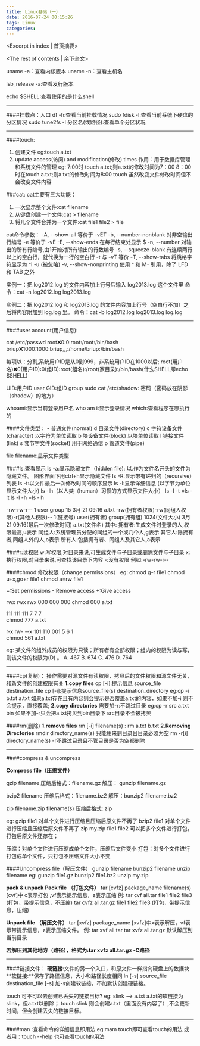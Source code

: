 ```yaml
---
title: Linux基础（一）
date: 2016-07-24 00:15:26
tags: Linux
categories:
---
```

<Excerpt in index | 首页摘要> 
<!-- more -->
<The rest of contents | 余下全文>

uname -a：查看内核版本
uname -n：查看主机名

lsb_release -a:查看发行版本

echo $SHELL:查看使用的是什么shell


----------


####挂载点：入口
df -h:查看当前挂载情况
sudo fdisk -l:查看当前系统下硬盘的分区情况
sudo tune2fs -l 分区名(或路径):查看单个分区状况


----------


####touch:
1. 创建文件 eg:touch a.txt
2. update access(访问) and modification(修改) times
  作用：用于数据库管理和系统文件的管理
  eg:
  7:00时  touch a.txt;则a.txt的修改时间为7：00
  8：00时在touch a.txt;则a.txt的修改时间为8:00
  touch 虽然改变文件修改时间但不会改变文件内容

###cat:
cat主要有三大功能：
1. 一次显示整个文件:cat filename
2. 从键盘创建一个文件:cat > filename
3. 将几个文件合并为一个文件:cat file1 file2 > file

cat命令参数：
-A, --show-all           等价于 -vET
-b, --number-nonblank    对非空输出行编号
-e                       等价于 -vE
-E, --show-ends          在每行结束处显示 $
-n, --number     对输出的所有行编号,由1开始对所有输出的行数编号
-s, --squeeze-blank  有连续两行以上的空白行，就代换为一行的空白行 
-t                       与 -vT 等价
-T, --show-tabs          将跳格字符显示为 ^I
-u                       (被忽略)
-v, --show-nonprinting   使用 ^ 和 M- 引用，除了 LFD 和 TAB 之外

实例一：把 log2012.log 的文件内容加上行号后输入 log2013.log 这个文件里
命令：cat -n log2012.log log2013.log

实例二：把 log2012.log 和 log2013.log 的文件内容加上行号（空白行不加）之后将内容附加到 log.log 里。
命令：cat -b log2012.log log2013.log log.log


----------


####user account(用户信息):

cat /etc/passwd
root:x:0:0:root:/root:/bin/bash
briup:x:1000:1000:briup,,,:/home/briup:/bin/bash 

每项以：分割,系统用户ID是从0到999，非系统用户ID在1000以后;
root(用户名):x:0(用户ID):0(组ID):root(组名):/root(家目录):/bin/bash(什么SHELL即echo $SHELL)

UID:用户ID user
GID:组ID group
sudo cat /etc/shadow: 密码（密码放在阴影（shadow）的地方）

whoami:显示当前登录用户名
who am i:显示登录情况
which:查看程序在哪执行的

####文件类型：
\-	普通文件(normal)
d	目录文件(directory)
c	字符设备文件(character) 以字符为单位读取
b	块设备文件(block)	以块单位读取
l	链接文件(link)
s	套节字文件(socket)	用于网络通信
p	管道文件(pipe)

file filename:显示文件类型

####ls:查看显示
ls -a:显示隐藏文件（hidden file): 以.作为文件名开头的文件为隐藏文件。 图形界面下用ctrl+h显示隐藏文件
ls -R:显示带有递归的（recursive）列表 
ls -t:以文件最后一次修改时间的顺序显示
ls -l:显示详细信息 (以字节为单位显示文件大小)
ls -lh（以人类（human）习惯的方式显示文件大小）
ls -l -t =ls -lt
ls -l -h =ls -lh

-rw-rw-r-- 1 user group 15  3月 21 09:16 a.txt
-rw(拥有者权限)-rw(同组人权限)-r(其他人权限)-- 1(链接号) user(拥有者) group(拥有组) 1024(文件大小)  3月 21 09:16(最后一次修改时间) a.txt(文件名)
其中:
拥有者:生成文件时登录的人,权限最高,u表示
同组人:系统管理员分配的同组的一个或几个人,g表示
其它人:除拥有者,同组人外的人,o表示
所有人:包括拥有者、同组人及其它人,a表示

####r:读权限
w:写权限,对目录来说,可生成文件与子目录或删除文件与子目录
x:执行权限,对目录来说,可查找该目录下内容
-:没有权限
例如:-rw-rw-r--

####chmod:修改权限（change permissions）
eg:
chmod g-r file1
chmod u+x,go+r file1
chmod a=rw file1

=:Set permissions
-:Remove access
+:Give access

rwx rwx rwx
000 000 000    chmod 000 a.txt

111 111 111
  7	 7	 7    
chmod 777 a.txt

r-x rw- --x
101 110 001
 5	 6	 1     
 chmod 561 a.txt

eg:
某文件的组外成员的权限为只读；所有者有全部权限；组内的权限为读与写，则该文件的权限为(D) 。
A. 467  B. 674   C. 476   D. 764


----------


####cp(复制)：
操作需要对源文件有读权限，拷贝后的文件权限和源文件无关，和新文件的创建权限有关
**1.copy files**
cp [-i]:提示信息 source_file destination_file 
cp [-i]:提示信息source_file(s) destination_directory 
eg:cp -i b.txt a.txt 如果a.txt存在且有内容则会提示是否覆盖a.txt的内容，如果不加-i 则不会提示，直接覆盖;
**2.copy directories**  需要加-r:不跳过目录
eg:cp -r src a.txt bin 如果不加-r只会把a.txt拷贝到bin目录下 src目录不会被拷贝

####rm(删除)
**1.remove files**
rm [-i] filename(s) : rm a.txt b.txt
**2.Removing Directories**
rmdir directory_name(s)  只能用来删目录且目录必须为空
rm -r[i] directory_name(s) -r不跳过目录且不管目录是否为空都删除


----------


####compress & uncompress

**Compress file（压缩文件）**

gzip filename 压缩后格式：filename.gz
解压： gunzip filename.gz

bzip2 filename  压缩后格式：filename.bz2
解压：bunzip2 filename.bz2

zip filename.zip filename(s) 压缩后格式:.zip

eg:
gzip file1  对单个文件进行压缩且压缩后原文件不再了
bzip2 file1 对单个文件进行压缩且压缩后原文件不再了
zip my.zip file1 file2 可以把多个文件进行打包，打包后原文件还存在；

压缩：对单个文件进行压缩成单个文件，压缩后文件变小
打包：对多个文件进行打包成单个文件，只打包不压缩文件大小不变

####Uncompress file（解压文件）
gunzip filename
bunzip2 filename
unzip filename
eg:
gunzip file1.gz
bunzip2 file1.bz2
unzip my.zip

**pack & unpack**
**Pack file （打包文件）**
tar [cvfz] package_name filename(s)
[cvf]中 c表示打包 ,vf表示提示信息，z表示压缩
例: tar cvf all.tar file1 file2 file3 (打包，带提示信息，不压缩)
tar cvfz all.tar.gz file1 file2 file3 (打包，带提示信息，压缩)

**Unpack file （解压文件）**
tar [xvfz] package_name
[xvfz]中x表示解压，vf表示带提示信息，z表示压缩文件。
例: tar xvf all.tar
tar xvfz all.tar.gz 默认解压到当前目录

**若解压到其他地方（路径），格式为:tar xvfz all.tar.gz -C路径**


----------


####链接文件：
**硬链接**:文件的另一个入口，和原文件一样指向硬盘上的数据块
**软链接:**保存了路径信息，大小和路径长度相同
ln [-s] source_file destination_file
[-s] 加-s创建软链接，不加默认创建硬链接。


touch 可不可以去创建已丢失的链接目标?
eg:
slink --> a.txt
a.txt的软链接为slink，但a.txt以删除；
touch slink 则会创建a.txt（里面没有内容了）,不会更新时间，但会创建丢失的链接目标。


----------


####man :查看命令的详细信息即用法
eg:mam touch即可查看touch的用法
或者用：touch --help 也可查看touch的用法